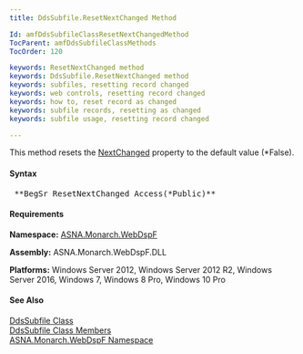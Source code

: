 ```yaml
---
title: DdsSubfile.ResetNextChanged Method

Id: amfDdsSubfileClassResetNextChangedMethod
TocParent: amfDdsSubfileClassMethods
TocOrder: 120

keywords: ResetNextChanged method
keywords: DdsSubfile.ResetNextChanged method
keywords: subfiles, resetting record changed
keywords: web controls, resetting record changed
keywords: how to, reset record as changed
keywords: subfile records, resetting as changed
keywords: subfile usage, resetting record changed

---
```


This method resets the [ NextChanged](amfDdsSubfileClassNextChangedProperty.html) property to the default value (*False).

#### Syntax
<pre class="prettyprint"> **BegSr ResetNextChanged Access(*Public)** </pre>

#### Requirements
**Namespace:** [ASNA.Monarch.WebDspF](amfWebDspFNamespace.html)

**Assembly:** ASNA.Monarch.WebDspF.DLL

**Platforms:** Windows Server 2012, Windows Server 2012 R2, Windows Server 2016, Windows 7, Windows 8 Pro, Windows 10 Pro

#### See Also
[DdsSubfile Class](amfDdsSubfileClass.html) <br /> [ DdsSubfile Class Members](amfDdsSubfileClassMembers.html) <br /> [ ASNA.Monarch.WebDspF Namespace](amfWebDspFNamespace.html) 
